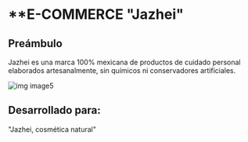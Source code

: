 # **E-COMMERCE "Jazhei" 

## **Preámbulo**

Jazhei es una marca 100% mexicana de productos de cuidado personal elaborados artesanalmente, sin químicos ni conservadores artificiales.

![img image5](https://github.com/rxmstrd/e-commerce/blob/master/Images/Final.jpg?raw=true)


## **Desarrollado para:**

"Jazhei, cosmética natural"




 
